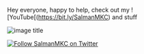 Hey everyone, happy to help, check out my ![YouTube[(https://bit.ly/SalmanMKC) and stuff  
  
![image title](https://rushter.com/counter.svg)  
  
[![Follow SalmanMKC on Twitter](https://img.shields.io/twitter/follow/SalmanMKC.svg?label=Follow%20SalmanMKC%20on%20Twitter&style=social)](https://twitter.com/intent/follow?screen_name=SalmanMKC)
